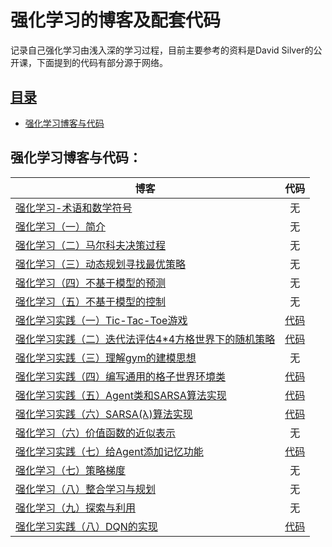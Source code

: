 # 强化学习的博客及配套代码
记录自己强化学习由浅入深的学习过程，目前主要参考的资料是David Silver的公开课，下面提到的代码有部分源于网络。

## [目录](#目录)
- [强化学习博客与代码](#强化学习博客与代码)

## 强化学习博客与代码：
|**博客**                                                                                       | **代码**       | 
| --------------------------------------------------------------------------------------------- |:-------------:| 
| [强化学习-术语和数学符号](https://blog.csdn.net/u011254180/article/details/84031546)            | 无 | 
| [强化学习（一）简介](https://blog.csdn.net/u011254180/article/details/83349455)            | 无      |   
| [强化学习（二）马尔科夫决策过程](https://blog.csdn.net/u011254180/article/details/83387344)       | 无      |    
| [强化学习（三）动态规划寻找最优策略](https://blog.csdn.net/u011254180/article/details/83573220)       | 无      |
| [强化学习（四）不基于模型的预测](https://blog.csdn.net/u011254180/article/details/83994391)       | 无      |
| [强化学习（五）不基于模型的控制](https://blog.csdn.net/u011254180/article/details/84253095)       | 无      |
| [强化学习实践（一）Tic-Tac-Toe游戏](https://blog.csdn.net/u011254180/article/details/86479795)       | [代码](/01-blog_code/Tic-Tac-Toe/example.py)      |
| [强化学习实践（二）迭代法评估4\*4方格世界下的随机策略](https://blog.csdn.net/u011254180/article/details/88133551)    | [代码](/01-blog_code/Gridworld/gridworld.py)      |
| [强化学习实践（三）理解gym的建模思想](https://blog.csdn.net/u011254180/article/details/88211536)       | 无  |  
| [强化学习实践（四）编写通用的格子世界环境类](https://blog.csdn.net/u011254180/article/details/88220484)       | [代码](/01-blog_code/Gridworld2/gridworld2.py)  | 
| [强化学习实践（五）Agent类和SARSA算法实现](https://blog.csdn.net/u011254180/article/details/88430601)       | [代码](/01-blog_code/sarsa/sarsa.py)  |
| [强化学习实践（六）SARSA(λ)算法实现](https://blog.csdn.net/u011254180/article/details/88673519)       | [代码](/01-blog_code/sarsa/sarsa(lambda).py)  |
| [强化学习（六）价值函数的近似表示](https://blog.csdn.net/u011254180/article/details/89238765)       | 无      |
| [强化学习实践（七）给Agent添加记忆功能](https://blog.csdn.net/u011254180/article/details/89326920)       | [代码](/01-blog_code/core/core.py)  |
| [强化学习（七）策略梯度](https://blog.csdn.net/u011254180/article/details/89431822)       | 无      |
| [强化学习（八）整合学习与规划](https://blog.csdn.net/u011254180/article/details/89556617)       | 无      |
| [强化学习（九）探索与利用](https://blog.csdn.net/u011254180/article/details/90063387)       | 无      |
| [强化学习实践（八）DQN的实现](https://blog.csdn.net/u011254180/article/details/90240163)       | [代码](/01-blog_code/dqn/approxagent.py)  |
